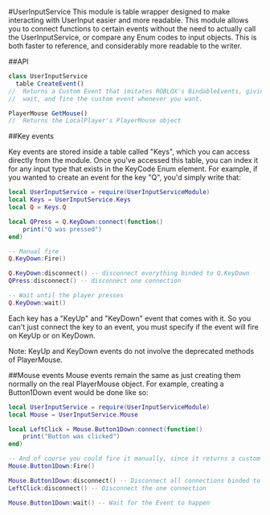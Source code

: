 #UserInputService
This module is table wrapper designed to make interacting with UserInput easier and more readable.
This module allows you to connect functions to certain events without the need
to actually call the UserInputService, or compare any Enum codes to input
objects. This is both faster to reference, and considerably more readable
to the writer.

##API
```javascript
class UserInputService
  table CreateEvent()
//	Returns a Custom Event that imitates ROBLOX's BindableEvents, giving you the ability to connect, disconnect,
//	wait, and fire the custom event whenever you want.

PlayerMouse GetMouse()
//  Returns the LocalPlayer's PlayerMouse object

```
##Key events

Key events are stored inside a table called "Keys", which you can access directly
from the module. Once you've accessed this table, you can index it for any input type that exists
in the KeyCode Enum element. For example, if you wanted to create an event for
the key "Q", you'd simply write that:

```lua
local UserInputService = require(UserInputServiceModule)
local Keys = UserInputService.Keys
local Q = Keys.Q

local QPress = Q.KeyDown:connect(function()
	print("Q was pressed")
end)

-- Manual fire
Q.KeyDown:Fire()

Q.KeyDown:disconnect() -- disconnect everything binded to Q.KeyDown
QPress:disconnect() -- disconnect one connection

-- Wait until the player presses
Q.KeyDown:wait()
```
Each key has a "KeyUp" and "KeyDown" event that comes with it. So you can't just
connect the key to an event, you must specify if the event will fire on KeyUp
or on KeyDown.

Note: KeyUp and KeyDown events do not involve the deprecated methods of PlayerMouse.

##Mouse events
Mouse events remain the same as just creating them normally on the real
PlayerMouse object. For example, creating a Button1Down event would be
done like so:

```lua
local UserInputService = require(UserInputServiceModule)
local Mouse = UserInputService.Mouse

local LeftClick = Mouse.Button1Down:connect(function()
	print("Button was clicked")
end)

-- And of course you could fire it manually, since it returns a custom event
Mouse.Button1Down:Fire()

Mouse.Button1Down:disconnect() -- Disconnect all connections binded to this event
LeftClick:disconnect() -- Disconnect the one connection

Mouse.Button1Down:wait() -- Wait for the Event to happen
```

